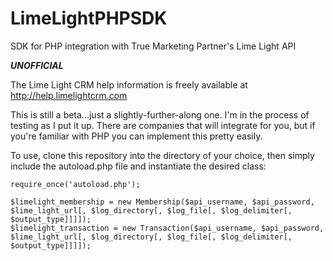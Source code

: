 LimeLightPHPSDK
===============

SDK for PHP integration with True Marketing Partner's Lime Light API

***UNOFFICIAL***

The Lime Light CRM help information is freely available at http://help.limelightcrm.com

This is still a beta...just a slightly-further-along one. I'm in the process of testing as I put it up. There are companies that will integrate for you, but if you're familiar with PHP you can implement this pretty easily.

To use, clone this repository into the directory of your choice, then simply include the autoload.php file and instantiate the desired class:

    require_once('autoload.php');

    $limelight_membership = new Membership($api_username, $api_password, $lime_light_url[, $log_directory[, $log_file[, $log_delimiter[, $output_type]]]]);
    $limelight_transaction = new Transaction($api_username, $api_password, $lime_light_url[, $log_directory[, $log_file[, $log_delimiter[, $output_type]]]]);
